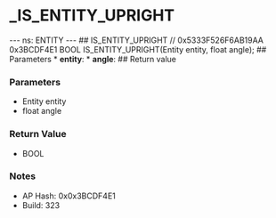 # _IS_ENTITY_UPRIGHT

--- ns: ENTITY --- ## IS_ENTITY_UPRIGHT  // 0x5333F526F6AB19AA 0x3BCDF4E1 BOOL IS_ENTITY_UPRIGHT(Entity entity, float angle);  ## Parameters * **entity**: * **angle**:  ## Return value

### Parameters
* Entity entity
* float angle

### Return Value
* BOOL

### Notes
* AP Hash: 0x0x3BCDF4E1
* Build: 323


